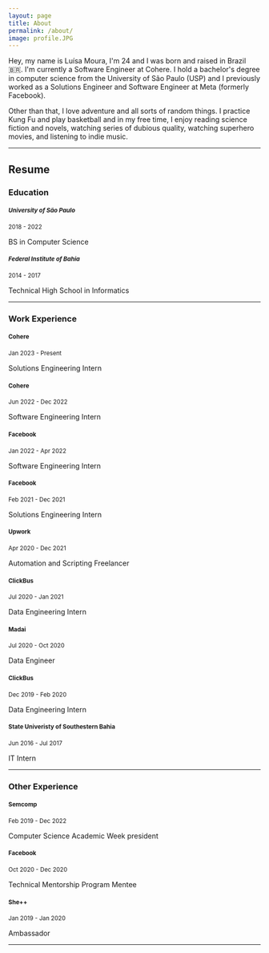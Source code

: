 ```yaml
---
layout: page
title: About
permalink: /about/
image: profile.JPG
---
```


Hey, my name is Luísa Moura, I'm 24 and I was born and raised in Brazil 🇧🇷. I'm currently a Software Engineer at Cohere. I hold a bachelor's degree in computer science from the University of São Paulo (USP) and I previously worked as a Solutions Engineer and Software Engineer at Meta (formerly Facebook).


Other than that, I love adventure and all sorts of random things. I practice Kung Fu and play basketball and in my free time, I enjoy reading science fiction and novels, watching series of dubious quality, watching superhero movies, and listening to indie music.

***

## Resume
### Education
#### <small><i>University of São Paulo</i></small>

<small>2018 - 2022</small>

BS in Computer Science

#### <small><i>Federal Institute of Bahia</i></small>

<small>2014 - 2017</small>

Technical High School in Informatics

---

### Work Experience
#### <small>Cohere</small>

<small>Jan 2023 - Present</small>

Solutions Engineering Intern

#### <small>Cohere</small>

<small>Jun 2022 - Dec 2022</small>

Software Engineering Intern

#### <small>Facebook</small>

<small>Jan 2022 - Apr 2022</small>

Software Engineering Intern

#### <small>Facebook</small>

<small>Feb 2021 - Dec 2021</small>

Solutions Engineering Intern

#### <small>Upwork</small>

<small>Apr 2020 - Dec 2021</small>

Automation and Scripting Freelancer

#### <small>ClickBus</small>

<small>Jul 2020 - Jan 2021</small>

Data Engineering Intern

#### <small>Madai</small>

<small>Jul 2020 - Oct 2020</small>

Data Engineer

#### <small>ClickBus</small>

<small>Dec 2019 - Feb 2020</small>

Data Engineering Intern

#### <small>State Univeristy of Southestern Bahia</small>

<small>Jun 2016 - Jul 2017</small>

IT Intern

---

### Other Experience

#### <small>Semcomp</small>

<small>Feb 2019 - Dec 2022</small>

Computer Science Academic Week president


#### <small>Facebook</small>

<small>Oct 2020 - Dec 2020</small>

Technical Mentorship Program Mentee

#### <small>She++</small>

<small>Jan 2019 - Jan 2020</small>

Ambassador

---

